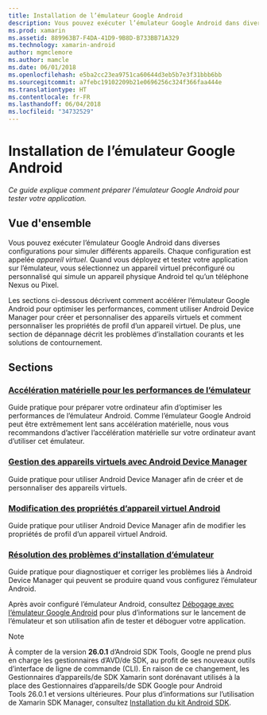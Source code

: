 ```yaml
---
title: Installation de l’émulateur Google Android
description: Vous pouvez exécuter l’émulateur Google Android dans diverses configurations pour simuler différents appareils. Ce guide explique comment préparer l’émulateur Android pour tester votre application.
ms.prod: xamarin
ms.assetid: 889963B7-F4DA-41D9-9B8D-B733BB71A329
ms.technology: xamarin-android
author: mgmclemore
ms.author: mamcle
ms.date: 06/01/2018
ms.openlocfilehash: e5ba2cc23ea9751ca60644d3eb5b7e3f31bbb6bb
ms.sourcegitcommit: a7febc19102209b21e0696256c324f366faa444e
ms.translationtype: HT
ms.contentlocale: fr-FR
ms.lasthandoff: 06/04/2018
ms.locfileid: "34732529"
---
```

# <a name="google-android-emulator-setup"></a>Installation de l’émulateur Google Android

_Ce guide explique comment préparer l’émulateur Google Android pour tester votre application._


## <a name="overview"></a>Vue d'ensemble

Vous pouvez exécuter l’émulateur Google Android dans diverses configurations pour simuler différents appareils. Chaque configuration est appelée _appareil virtuel_. Quand vous déployez et testez votre application sur l’émulateur, vous sélectionnez un appareil virtuel préconfiguré ou personnalisé qui simule un appareil physique Android tel qu’un téléphone Nexus ou Pixel.

Les sections ci-dessous décrivent comment accélérer l’émulateur Google Android pour optimiser les performances, comment utiliser Android Device Manager pour créer et personnaliser des appareils virtuels et comment personnaliser les propriétés de profil d’un appareil virtuel. De plus, une section de dépannage décrit les problèmes d’installation courants et les solutions de contournement.

## <a name="sections"></a>Sections

### <a name="hardware-acceleration-for-emulator-performanceandroidget-startedinstallationandroid-emulatorhardware-accelerationmd"></a>[Accélération matérielle pour les performances de l’émulateur](~/android/get-started/installation/android-emulator/hardware-acceleration.md)

Guide pratique pour préparer votre ordinateur afin d’optimiser les performances de l’émulateur Android.
Comme l’émulateur Google Android peut être extrêmement lent sans accélération matérielle, nous vous recommandons d’activer l’accélération matérielle sur votre ordinateur avant d’utiliser cet émulateur.

### <a name="managing-virtual-devices-with-the-android-device-managerandroidget-startedinstallationandroid-emulatordevice-managermd"></a>[Gestion des appareils virtuels avec Android Device Manager](~/android/get-started/installation/android-emulator/device-manager.md)

Guide pratique pour utiliser Android Device Manager afin de créer et de personnaliser des appareils virtuels.

### <a name="editing-android-virtual-device-propertiesandroidget-startedinstallationandroid-emulatordevice-propertiesmd"></a>[Modification des propriétés d’appareil virtuel Android](~/android/get-started/installation/android-emulator/device-properties.md)

Guide pratique pour utiliser Android Device Manager afin de modifier les propriétés de profil d’un appareil virtuel Android.

### <a name="troubleshooting-emulator-setup-problemsandroidget-startedinstallationandroid-emulatortroubleshootingmd"></a>[Résolution des problèmes d’installation d’émulateur](~/android/get-started/installation/android-emulator/troubleshooting.md)

Guide pratique pour diagnostiquer et corriger les problèmes liés à Android Device Manager qui peuvent se produire quand vous configurez l’émulateur Android.


Après avoir configuré l’émulateur Android, consultez [Débogage avec l’émulateur Google Android](~/android/deploy-test/debugging/android-sdk-emulator/index.md) pour plus d’informations sur le lancement de l’émulateur et son utilisation afin de tester et déboguer votre application.


> [!NOTE]
> À compter de la version **26.0.1** d’Android SDK Tools, Google ne prend plus en charge les gestionnaires d’AVD/de SDK, au profit de ses nouveaux outils d’interface de ligne de commande (CLI). En raison de ce changement, les Gestionnaires d’appareils/de SDK Xamarin sont dorénavant utilisés à la place des Gestionnaires d’appareils/de SDK Google pour Android Tools 26.0.1 et versions ultérieures. Pour plus d’informations sur l’utilisation de Xamarin SDK Manager, consultez [Installation du kit Android SDK](~/android/get-started/installation/android-sdk.md).

